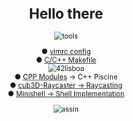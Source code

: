 <!DOCTYPE html>
<h1 align="center">Hello there</h1>
<p align="center">
<img src="https://i.ibb.co/qCPCpmn/tools.png" alt="tools" border="0">
</p>

<p align="center">
	<a>● </a>
	<a href="https://github.com/gde-alme/vimrc">vimrc config</a>
	<br>
	<a>● </a>
	<a href="https://github.com/gde-alme/Makefile">C/C++ Makefile</a>
	<br>
	<img src="https://i.ibb.co/QDS169b/42lisboa.png" alt="42lisboa" border="0">
	<br>
	<a>● <a/>
	<a href="https://github.com/gde-alme/CPP-modules">CPP Modules</a>
	<a> -> C++ Piscine</a>
	<br>
	<a>● <a/>
	<a href="https://github.com/gde-alme/cub3d-Raycaster">cub3D-Raycaster -> Raycasting</a>
	<br>
	<a>● <a/>
	<a href="https://github.com/zet1r/42-minishell">Minishell -> Shell Implementation</a>
	<br>
</p>

<p align="center">
<img src="https://i.ibb.co/YR2p9jP/assin.png" alt="assin" border="0">
</p>
